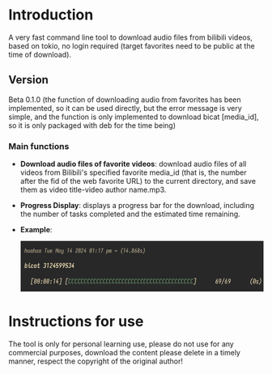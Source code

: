 # Introduction
A very fast command line tool to download audio files from bilibili videos, based on tokio, no login required (target favorites need to be public at the time of download).

## Version
Beta 0.1.0 (the function of downloading audio from favorites has been implemented, so it can be used directly, but the error message is very simple, and the function is only implemented to download bicat [media_id], so it is only packaged with deb for the time being)

### Main functions
- **Download audio files of favorite videos**: download audio files of all videos from Bilibili's specified favorite media_id (that is, the number after the fid of the web favorite URL) to the current directory, and save them as video title-video author name.mp3.
- **Progress Display**: displays a progress bar for the download, including the number of tasks completed and the estimated time remaining.
- **Example**:

  <img src="img/beta_example.png" width="500" height="100" alt="orangecat">

# Instructions for use
The tool is only for personal learning use, please do not use for any commercial purposes, download the content please delete in a timely manner, respect the copyright of the original author!